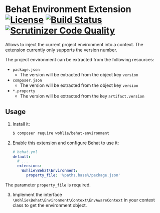 # Behat Environment Extension [![License](https://img.shields.io/packagist/l/Wohlie/behat-environment.svg)](https://packagist.org/packages/Wohlie/behat-environment) [![Build Status](https://travis-ci.com/Wohlie/behat-environment.svg?branch=master)](https://travis-ci.com/Wohlie/behat-environment) [![Scrutinizer Code Quality](https://scrutinizer-ci.com/g/Wohlie/behat-environment/badges/quality-score.png?b=master)](https://scrutinizer-ci.com/g/Wohlie/behat-environment/?branch=master)

Allows to inject the current project environment into a context. The extension currently only supports the version
number.

The project environment can be extracted from the following resources:
  - `package.json`
    - The version will be extracted from the object key `version`
  - `composer.json`
    - The version will be extracted from the object key `version`
  - `*.property`
    - The version will be extracted from the key `artifact.version`

## Usage

1. Install it:
    
    ```bash
    $ composer require wohlie/behat-environment
    ```

2. Enable this extension and configure Behat to use it:
    
    ```yaml
    # behat.yml
    default:
      # ...
      extensions:
        Wohlie\Behat\Environment:
          property_file: '%paths.base%/package.json'
    ```
    
The parameter `property_file` is required.

3. Implement the interface `\Wohlie\Behat\Environment\Context\EnvAwareContext` in your context class to get the
environment object.